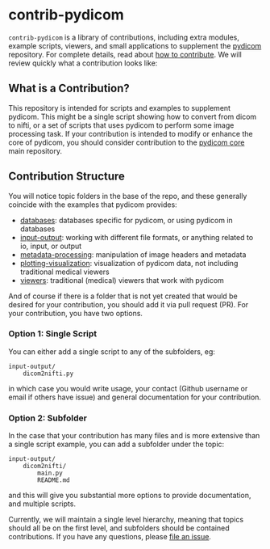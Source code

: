 # contrib-pydicom

`contrib-pydicom` is a library of contributions, including extra modules, example scripts, viewers, and small applications
to supplement the [pydicom](https://www.github.com/pydicom/pydicom) repository.  For complete details, read about [how to contribute](CONTRIBUTING.md). We will review quickly what a contribution looks like:


## What is a Contribution?
This repository is intended for scripts and examples to
supplement pydicom. This might be a single script showing how to convert from dicom to nifti, or a set of scripts that uses pydicom to perform some image processing task. If your contribution is intended to modify or enhance the core
of pydicom, you should consider contribution to the [pydicom core](https://www.github.com/pydicom/pydicom)
main repository. 

## Contribution Structure

You will notice topic folders in the base of the repo, and these generally coincide with the examples
that pydicom provides:

- [databases](databases): databases specific for pydicom, or using pydicom in databases
- [input-output](input_output): working with different file formats, or anything related to io, input, or output
- [metadata-processing](metadata-processing): manipulation of image headers and metadata 
- [plotting-visualization](plotting-visualization): visualization of pydicom data, not including traditional medical viewers
- [viewers](viewers): traditional (medical) viewers that work with pydicom

And of course if there is a folder that is not yet created that would be desired for your contribution, you should add it via pull request (PR). For your contribution, you have two options. 

### Option 1: Single Script
You can either add a single script to any of the subfolders, eg:

```
input-output/
    dicom2nifti.py
```

in which case you would write usage, your contact (Github username or email if others have issue) and general documentation for your contribution. 

### Option 2: Subfolder
In the case that your contribution has many files and is more extensive than a single script example, you can add a subfolder under the topic:

```
input-output/
    dicom2nifti/
        main.py
        README.md
```

and this will give you substantial more options to provide documentation, and multiple scripts.


Currently, we will maintain a single level hierarchy, meaning that topics should all be on the first level, and subfolders should be contained contributions. If you have any questions, please [file an issue](https://www.github.com/pydicom/contrib-python).
